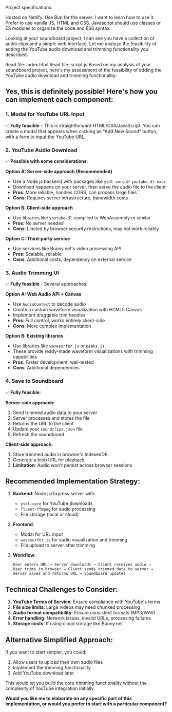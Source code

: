 


Project specifications:

Hosted on Netlify.
Use Bun for the server. I want to learn how to use it.
Prefer to use vanilla JS, HTML and CSS.
Javascript should use classes or ES modules to organize the code and ES6 syntax.

Looking at your soundboard project, I can see you have a collection of audio clips and a simple web interface. Let me analyze the feasibility of adding the YouTube audio download and trimming functionality you described.

Read file: index.html
Read file: script.js
Based on my analysis of your soundboard project, here's my assessment of the feasibility of adding the YouTube audio download and trimming functionality:

## **Yes, this is definitely possible!** Here's how you can implement each component:

### **1. Modal for YouTube URL Input**
✅ **Fully feasible** - This is straightforward HTML/CSS/JavaScript. You can create a modal that appears when clicking an "Add New Sound" button, with a form to input the YouTube URL.

### **2. YouTube Audio Download**
✅ **Possible with some considerations**:

**Option A: Server-side approach (Recommended)**
- Use a Node.js backend with packages like `ytdl-core` or `youtube-dl-exec`
- Download happens on your server, then serve the audio file to the client
- **Pros**: More reliable, handles CORS, can process large files
- **Cons**: Requires server infrastructure, bandwidth costs

**Option B: Client-side approach**
- Use libraries like `youtube-dl` compiled to WebAssembly or similar
- **Pros**: No server needed
- **Cons**: Limited by browser security restrictions, may not work reliably

**Option C: Third-party service**
- Use services like Bunny.net's video processing API
- **Pros**: Scalable, reliable
- **Cons**: Additional costs, dependency on external service

### **3. Audio Trimming UI**
✅ **Fully feasible** - Several approaches:

**Option A: Web Audio API + Canvas**
- Use `AudioContext` to decode audio
- Create a custom waveform visualization with HTML5 Canvas
- Implement draggable trim handles
- **Pros**: Full control, works entirely client-side
- **Cons**: More complex implementation

**Option B: Existing libraries**
- Use libraries like `wavesurfer.js` or `peaks.js`
- These provide ready-made waveform visualizations with trimming capabilities
- **Pros**: Faster development, well-tested
- **Cons**: Additional dependencies

### **4. Save to Soundboard**
✅ **Fully feasible**:

**Server-side approach:**
1. Send trimmed audio data to your server
2. Server processes and stores the file
3. Returns the URL to the client
4. Update your `soundclips.json` file
5. Refresh the soundboard

**Client-side approach:**
1. Store trimmed audio in browser's IndexedDB
2. Generate a blob URL for playback
3. **Limitation**: Audio won't persist across browser sessions

## **Recommended Implementation Strategy:**

1. **Backend**: Node.js/Express server with:
   - `ytdl-core` for YouTube downloads
   - `fluent-ffmpeg` for audio processing
   - File storage (local or cloud)

2. **Frontend**: 
   - Modal for URL input
   - `wavesurfer.js` for audio visualization and trimming
   - File upload to server after trimming

3. **Workflow**:
   ```
   User enters URL → Server downloads → Client receives audio → 
   User trims in browser → Client sends trimmed data to server → 
   Server saves and returns URL → Soundboard updates
   ```

## **Technical Challenges to Consider:**

1. **YouTube Terms of Service**: Ensure compliance with YouTube's terms
2. **File size limits**: Large videos may need chunked processing
3. **Audio format compatibility**: Ensure consistent formats (MP3/WAV)
4. **Error handling**: Network issues, invalid URLs, processing failures
5. **Storage costs**: If using cloud storage like Bunny.net

## **Alternative Simplified Approach:**

If you want to start simpler, you could:
1. Allow users to upload their own audio files
2. Implement the trimming functionality
3. Add YouTube download later

This would let you build the core trimming functionality without the complexity of YouTube integration initially.

**Would you like me to elaborate on any specific part of this implementation, or would you prefer to start with a particular component?**